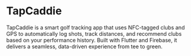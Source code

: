# TapCaddie
TapCaddie is a smart golf tracking app that uses NFC-tagged clubs and GPS to automatically log shots, track distances, and recommend clubs based on your performance history. Built with Flutter and Firebase, it delivers a seamless, data-driven experience from tee to green.
